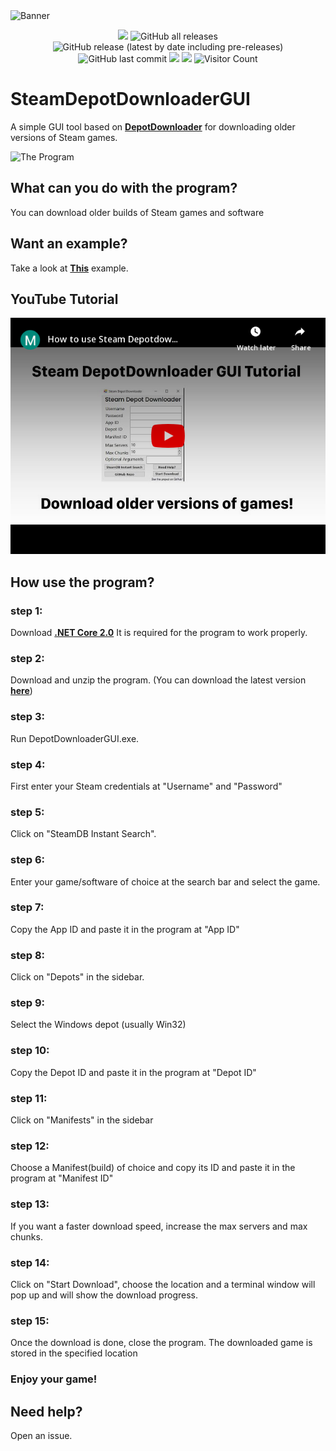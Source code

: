 

<img src="https://socialify.git.ci/mmvanheusden/SteamDepotDownloaderGUI/image?description=1&font=Inter&forks=1&issues=1&language=1&owner=1&pattern=Floating%20Cogs&pulls=1&stargazers=1&theme=Light" alt="Banner" width="768"/>



<p align="center">
  <img src="https://img.shields.io/badge/status-Beta-blue" />
  <img alt="GitHub all releases" src="https://img.shields.io/github/downloads/mmvanheusden/SteamDepotDownloaderGUI/total?color=orange&label=downloads">
  <img alt="GitHub release (latest by date including pre-releases)" src="https://img.shields.io/github/v/release/mmvanheusden/SteamDepotDownloaderGUI?color=seagreen&include_prereleases">
  <img alt="GitHub last commit" src="https://img.shields.io/github/last-commit/mmvanheusden/SteamDepotDownloaderGUI?color=crimson">
  <a href="https://wakatime.com/badge/github/mmvanheusden/SteamDepotDownloaderGUI"><img src="https://wakatime.com/badge/github/mmvanheusden/SteamDepotDownloaderGUI.svg"></a>
  <a href="https://en.cryptobadges.io/donate/19sE9mHShbag5WiBwZ75nG21BSFZ1UnjpZ"><img src="https://en.cryptobadges.io/badge/small/19sE9mHShbag5WiBwZ75nG21BSFZ1UnjpZ"></a>
  <img alt="Visitor Count" src="https://visitor-badge.glitch.me/badge?page_id=mmvanheusden.SteamDepotDownloaderGUI">
</p>

# SteamDepotDownloaderGUI

A simple GUI tool based on [**DepotDownloader**][depotdownloader] for downloading older versions of Steam games.

![The Program](https://raw.githubusercontent.com/mmvanheusden/SteamDepotDownloaderGUI/master/src/readme.md/hero.png "The Program")

## What can you do with the program?
You can download older builds of Steam games and software

## Want an example?
Take a look at [**This**][subnauticawiki] example.

## YouTube Tutorial
<a href="https://www.youtube.com/watch?v=X-tzW5ywCgU">
<img border="0" alt="YouTube Tutorial" src="/src/readme.md/youtube.png" width="768">
</a>

## How use the program?

### step 1:
Download [**.NET Core 2.0**][dotnet] It is required for the program to work properly.
### step 2:
Download and unzip the program. (You can download the latest version [**here**][latest])
### step 3:
Run DepotDownloaderGUI.exe.
### step 4:
First enter your Steam credentials at "Username" and "Password"
### step 5:
Click on "SteamDB Instant Search".
### step 6:
Enter your game/software of choice at the search bar and select the game.
### step 7:
Copy the App ID and paste it in the program at "App ID"
### step 8:
Click on "Depots" in the sidebar.
### step 9:
Select the Windows depot (usually Win32)
### step 10:
Copy the Depot ID and paste it in the program at "Depot ID"
### step 11:
Click on "Manifests" in the sidebar
### step 12:
Choose a Manifest(build) of choice and copy its ID and paste it in the program at "Manifest ID"
### step 13:
If you want a faster download speed, increase the max servers and max chunks.
### step 14:
Click on "Start Download", choose the location and a terminal window will pop up and will show the download progress.
### step 15:
Once the download is done, close the program.
The downloaded game is stored in the specified location
### Enjoy your game!

## Need help?
Open an issue.


[latest]: https://github.com/mmvanheusden/SteamDepotDownloaderGUI/releases/latest
[steamdb]: https://steamdb.info/
[depotdownloader]: https://github.com/SteamRE/DepotDownloader
[subnauticawiki]: https://github.com/mmvanheusden/SteamDepotDownloaderGUI/wiki/How-to-Download-older-versions-of-Subnautica
[dotnet]: https://dotnet.microsoft.com/download/dotnet-core/thank-you/runtime-2.0.9-windows-x64-installer
